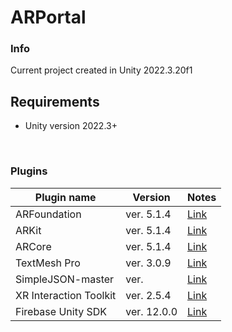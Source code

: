 # ARPortal

### Info
Current project created in Unity 2022.3.20f1

## Requirements
- Unity version 2022.3+

<br />

### Plugins

| Plugin name                 | Version           | Notes                                                                                                              |
| -------------               | -------------     | ---------                                                                                                          |
| ARFoundation		      | ver. 5.1.4        | [Link](https://docs.unity3d.com/Packages/com.unity.xr.arfoundation@5.1/manual/index.html)                          |
| ARKit			      | ver. 5.1.4        | [Link](https://docs.unity3d.com/Packages/com.unity.xr.arkit@5.1/manual/index.html)	                               |
| ARCore		      | ver. 5.1.4        | [Link](https://docs.unity3d.com/Packages/com.unity.xr.arcore@5.1/manual/index.html)	                               |
| TextMesh Pro		      | ver. 3.0.9        | [Link](https://docs.unity3d.com/Packages/com.unity.textmeshpro@3.0/manual/index.html)			       |
| SimpleJSON-master	      | ver. 	          | [Link](https://github.com/Bunny83/SimpleJSON)								       |
| XR Interaction Toolkit      | ver. 2.5.4        | [Link](https://docs.unity3d.com/Packages/com.unity.xr.interaction.toolkit@2.5/manual/index.html)		       |
| Firebase Unity SDK	      | ver. 12.0.0       | [Link](https://firebase.google.com/docs/analytics/unity/start)						       |

<br />